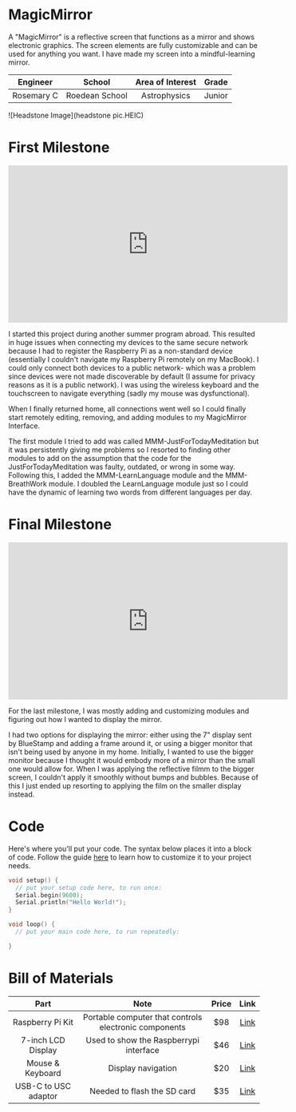 # MagicMirror
A "MagicMirror" is a reflective screen that functions as a mirror and shows electronic graphics.  The screen elements are fully customizable and can be used for anything you want. I have made my screen into a mindful-learning mirror. 

| **Engineer** | **School** | **Area of Interest** | **Grade** |
|:--:|:--:|:--:|:--:|
| Rosemary C | Roedean School| Astrophysics | Junior


![Headstone Image](headstone pic.HEIC)

# First Milestone
<iframe width="560" height="315" src="https://www.youtube.com/embed/Yf0cqYxd6_s?si=ah7rs5jTVFwmRHP3" title="YouTube video player" frameborder="0" allow="accelerometer; autoplay; clipboard-write; encrypted-media; gyroscope; picture-in-picture; web-share" referrerpolicy="strict-origin-when-cross-origin" allowfullscreen></iframe>

I started this project during another summer program abroad. This resulted in huge issues when connecting my devices to the same secure network because I had to register the Raspberry Pi as a non-standard device (essentially I couldn't navigate my Raspberry Pi remotely on my MacBook). I could only connect both devices to a public network- which was a problem since devices were not made discoverable by default (I assume for privacy reasons as it is a public network). I was using the wireless keyboard and the touchscreen to navigate everything (sadly my mouse was dysfunctional).

When I finally returned home, all connections went well so I could finally start remotely editing, removing, and adding modules to my MagicMirror Interface. 

The first module I tried to add was called MMM-JustForTodayMeditation but it was persistently giving me problems so I resorted to finding other modules to add on the assumption that the code for the JustForTodayMeditation was faulty, outdated, or wrong in some way. Following this, I added the MMM-LearnLanguage module and the MMM-BreathWork module. I doubled the LearnLanguage module just so I could have the dynamic of learning two words from different languages per day.



# Final Milestone


<iframe width="560" height="315" src="https://www.youtube.com/embed/_hrrW1tbz0o?si=uJ8Ln9z1r9JdYbKd" title="YouTube video player" frameborder="0" allow="accelerometer; autoplay; clipboard-write; encrypted-media; gyroscope; picture-in-picture; web-share" referrerpolicy="strict-origin-when-cross-origin" allowfullscreen></iframe>

For the last milestone, I was mostly adding and customizing modules and figuring out how I wanted to display the mirror. 

I had two options for displaying the mirror: either using the 7" display sent by BlueStamp and adding a frame around it, or using a bigger monitor that isn't being used by anyone in my home. Initially, I wanted to use the bigger monitor because I thought it would embody more of a mirror than the small one would allow for. When I was applying the reflective filmm to the bigger screen, I couldn't apply it smoothly without bumps and bubbles. Because of this I just ended up resorting to applying the film on the smaller display instead. 


# Code
Here's where you'll put your code. The syntax below places it into a block of code. Follow the guide [here]([url](https://www.markdownguide.org/extended-syntax/)) to learn how to customize it to your project needs. 

```c++
void setup() {
  // put your setup code here, to run once:
  Serial.begin(9600);
  Serial.println("Hello World!");
}

void loop() {
  // put your main code here, to run repeatedly:

}
```

# Bill of Materials


| **Part** | **Note** | **Price** | **Link** |
|:--:|:--:|:--:|:--:|
| Raspberry Pi Kit | Portable computer that controls electronic components | $98 | <a href="https://www.amazon.com/RasTech-Raspberry-Starter-Heatsink-Screwdriver/dp/B0C8LV6VNZ/ref=sr_1_4?crid=3506HY00MCGVM&dib=eyJ2IjoiMSJ9._zkM62vSQ8p7tNr88715LdMv_qHh72Je-tkF9PXEa3chDE53QT4aZu4AGAb4ihE61QY4ZD55nKF6Fp2Kfs8t7AbafM_JrlJFfHo9OB4eAVGqa0EB-7aoBQHPmhKHZ2MW8ny-Kd44bMVlVxPlTWVk5YHIN5P3uKVqrE5Dcal0rKkHny-O6Xyb5ux2AOU6OwVbkag_bqBX66RQNRrgBuz-0pS43mcx93IZTQA9R8NaJJypYU2HAycp-XicTFmyU60a01Nfm9iuyo6B9yA8ppN3OQQyJ-NQ9xyNPxfTLwkqtng.yAYpU6outhQcZmOZhN9Wb6yTw7A85CNUbXZguGInZNg&dib_tag=se&keywords=raspberry%2Bpi%2Bkit&qid=1718848547&s=electronics&sprefix=rasbperry%2Bpi%2Bkit%2Celectronics%2C83&sr=1-4&th=1"> Link </a> |
|7-inch LCD Display | Used to show the Raspberrypi interface | $46 | <a href="https://www.amazon.com/Hosyond-Display-1024%C3%97600-Capacitive-Raspberry/dp/B09XKC53NH/ref=sr_1_3?crid=1KKB9WC62OIAD&keywords=raspberry%2Bpi%2Bips&qid=1685911698&s=electronics&sprefix=raspberry%2Bpi%2Bips%2B%2Celectronics%2C87&sr=1-3&th=1"> Link </a> |
| Mouse & Keyboard | Display navigation | $20 | <a href="https://www.amazon.com/gp/product/B07XDWCLYF/ref=ppx_yo_dt_b_search_asin_title?ie=UTF8&th=1"> Link </a> |
| USB-C to USC adaptor| Needed to flash the SD card | $35 | <a href="https://en.j5create.com/products/jch342e?variant=43997310386425"> Link </a> |


